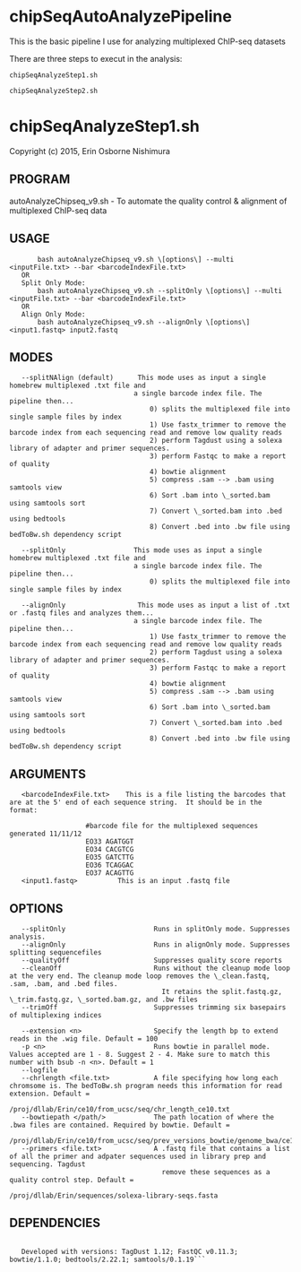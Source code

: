 # chipSeqAutoAnalyzePipeline

This is the basic pipeline I use for analyzing multiplexed ChIP-seq datasets

There are three steps to execut in the analysis:

    chipSeqAnalyzeStep1.sh
    
    chipSeqAnalyzeStep2.sh


# chipSeqAnalyzeStep1.sh
  Copyright (c) 2015, Erin Osborne Nishimura

## PROGRAM
   autoAnalyzeChipseq_v9.sh - To automate the quality control & alignment of multiplexed ChIP-seq data


## USAGE
```   Split and Align Mode:
       bash autoAnalyzeChipseq_v9.sh \[options\] --multi <inputFile.txt> --bar <barcodeIndexFile.txt>
   OR
   Split Only Mode:
       bash autoAnalyzeChipseq_v9.sh --splitOnly \[options\] --multi <inputFile.txt> --bar <barcodeIndexFile.txt>
   OR
   Align Only Mode:
       bash autoAnalyzeChipseq_v9.sh --alignOnly \[options\] <input1.fastq> input2.fastq
```

## MODES
```   There are three modes for use... --splitNAlign mode (default), --splitOnly and --alignOnly mode
   --splitNAlign (default)      This mode uses as input a single homebrew multiplexed .txt file and
                               a single barcode index file. The pipeline then...
                                   0) splits the multiplexed file into single sample files by index
                                   1) Use fastx_trimmer to remove the barcode index from each sequencing read and remove low quality reads
                                   2) perform Tagdust using a solexa library of adapter and primer sequences.
                                   3) perform Fastqc to make a report of quality
                                   4) bowtie alignment
                                   5) compress .sam --> .bam using samtools view
                                   6) Sort .bam into \_sorted.bam using samtools sort
                                   7) Convert \_sorted.bam into .bed using bedtools
                                   8) Convert .bed into .bw file using bedToBw.sh dependency script
    
   --splitOnly                 This mode uses as input a single homebrew multiplexed .txt file and
                               a single barcode index file. The pipeline then...
                                   0) splits the multiplexed file into single sample files by index

   --alignOnly                  This mode uses as input a list of .txt or .fastq files and analyzes them...
                               a single barcode index file. The pipeline then...
                                   1) Use fastx_trimmer to remove the barcode index from each sequencing read and remove low quality reads
                                   2) perform Tagdust using a solexa library of adapter and primer sequences.
                                   3) perform Fastqc to make a report of quality
                                   4) bowtie alignment
                                   5) compress .sam --> .bam using samtools view
                                   6) Sort .bam into \_sorted.bam using samtools sort
                                   7) Convert \_sorted.bam into .bed using bedtools
                                   8) Convert .bed into .bw file using bedToBw.sh dependency script
```

## ARGUMENTS
```   <inputFile.txt>           This is the file from the sequencing facility. It is a fastq file containing Illumina sequencing reads generated from multiplexed samples
   <barcodeIndexFile.txt>    This is a file listing the barcodes that are at the 5' end of each sequence string.  It should be in the format:

                   #barcode file for the multiplexed sequences generated 11/11/12
                   EO33	AGATGGT
                   EO34	CACGTCG
                   EO35	GATCTTG
                   EO36	TCAGGAC
                   EO37	ACAGTTG
   <input1.fastq>          This is an input .fastq file 
```

## OPTIONS
```
   --splitOnly                      Runs in splitOnly mode. Suppresses analysis.
   --alignOnly                      Runs in alignOnly mode. Suppresses splitting sequencefiles
   --qualityOff                     Suppresses quality score reports
   --cleanOff                       Runs without the cleanup mode loop at the very end. The cleanup mode loop removes the \_clean.fastq, .sam, .bam, and .bed files.
                                      It retains the split.fastq.gz, \_trim.fastq.gz, \_sorted.bam.gz, and .bw files
   --trimOff                        Suppresses trimming six basepairs of multiplexing indices

   --extension <n>                  Specify the length bp to extend reads in the .wig file. Default = 100
   -p <n>                           Runs bowtie in parallel mode. Values accepted are 1 - 8. Suggest 2 - 4. Make sure to match this number with bsub -n <n>. Default = 1
   --logfile
   --chrlength <file.txt>           A file specifying how long each chromsome is. The bedToBw.sh program needs this information for read extension. Default =
                                       /proj/dllab/Erin/ce10/from_ucsc/seq/chr_length_ce10.txt
   --bowtiepath </path/>            The path location of where the .bwa files are contained. Required by bowtie. Default =
                                       /proj/dllab/Erin/ce10/from_ucsc/seq/prev_versions_bowtie/genome_bwa/ce10
   --primers <file.txt>             A .fastq file that contains a list of all the primer and adpater sequences used in library prep and sequencing. Tagdust
                                      remove these sequences as a quality control step. Default =
                                       /proj/dllab/Erin/sequences/solexa-library-seqs.fasta
```   

## DEPENDENCIES
```   Requires tagdust, fastqc, fastx-toolkit, bowtie1, bedtools, samtools, bedGraphToBigWig

   Developed with versions: TagDust 1.12; FastQC v0.11.3; bowtie/1.1.0; bedtools/2.22.1; samtools/0.1.19```